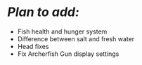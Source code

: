 # *Plan to add:*
- Fish health and hunger system  
- Difference between salt and fresh water  
- Head fixes  
- Fix Archerfish Gun display settings  
